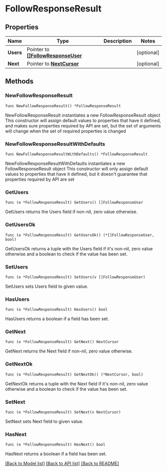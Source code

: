 # FollowResponseResult

## Properties

Name | Type | Description | Notes
------------ | ------------- | ------------- | -------------
**Users** | Pointer to [**[]FollowResponseUser**](FollowResponseUser.md) |  | [optional] 
**Next** | Pointer to [**NextCursor**](NextCursor.md) |  | [optional] 

## Methods

### NewFollowResponseResult

`func NewFollowResponseResult() *FollowResponseResult`

NewFollowResponseResult instantiates a new FollowResponseResult object
This constructor will assign default values to properties that have it defined,
and makes sure properties required by API are set, but the set of arguments
will change when the set of required properties is changed

### NewFollowResponseResultWithDefaults

`func NewFollowResponseResultWithDefaults() *FollowResponseResult`

NewFollowResponseResultWithDefaults instantiates a new FollowResponseResult object
This constructor will only assign default values to properties that have it defined,
but it doesn't guarantee that properties required by API are set

### GetUsers

`func (o *FollowResponseResult) GetUsers() []FollowResponseUser`

GetUsers returns the Users field if non-nil, zero value otherwise.

### GetUsersOk

`func (o *FollowResponseResult) GetUsersOk() (*[]FollowResponseUser, bool)`

GetUsersOk returns a tuple with the Users field if it's non-nil, zero value otherwise
and a boolean to check if the value has been set.

### SetUsers

`func (o *FollowResponseResult) SetUsers(v []FollowResponseUser)`

SetUsers sets Users field to given value.

### HasUsers

`func (o *FollowResponseResult) HasUsers() bool`

HasUsers returns a boolean if a field has been set.

### GetNext

`func (o *FollowResponseResult) GetNext() NextCursor`

GetNext returns the Next field if non-nil, zero value otherwise.

### GetNextOk

`func (o *FollowResponseResult) GetNextOk() (*NextCursor, bool)`

GetNextOk returns a tuple with the Next field if it's non-nil, zero value otherwise
and a boolean to check if the value has been set.

### SetNext

`func (o *FollowResponseResult) SetNext(v NextCursor)`

SetNext sets Next field to given value.

### HasNext

`func (o *FollowResponseResult) HasNext() bool`

HasNext returns a boolean if a field has been set.


[[Back to Model list]](../README.md#documentation-for-models) [[Back to API list]](../README.md#documentation-for-api-endpoints) [[Back to README]](../README.md)


